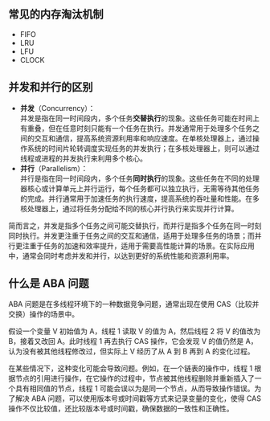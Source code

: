 ## 常见的内存淘汰机制
+ FIFO
+ LRU
+ LFU
+ CLOCK

## 并发和并行的区别
+ **并发**（Concurrency）：  
并发是指在同一时间段内，多个任务**交替执行**的现象。这些任务可能在时间上有重叠，但在任意时刻只能有一个任务在执行。并发通常用于处理多个任务之间的交互和通信，提高系统资源利用率和响应速度。在单核处理器上，通过操作系统的时间片轮转调度实现任务的并发执行；在多核处理器上，则可以通过线程或进程的并发执行来利用多个核心。
+ **并行**（Parallelism）：  
并行是指在同一时间段内，多个任务**同时执行**的现象。这些任务在不同的处理器核心或计算单元上并行运行，每个任务都可以独立执行，无需等待其他任务的完成。并行通常用于加速任务的执行速度，提高系统的吞吐量和性能。在多核处理器上，通过将任务分配给不同的核心并行执行来实现并行计算。  

简而言之，并发是指多个任务之间可能交替执行，而并行是指多个任务在同一时刻同时执行。并发更注重于任务之间的交互和通信，适用于处理多任务的场景；而并行更注重于任务的加速和效率提升，适用于需要高性能计算的场景。在实际应用中，通常会同时考虑并发和并行，以达到更好的系统性能和资源利用率。

## 什么是 ABA 问题
ABA 问题是在多线程环境下的一种数据竞争问题，通常出现在使用 CAS（比较并交换）操作的场景中。

假设一个变量 V 初始值为 A，线程 1 读取 V 的值为 A，然后线程 2 将 V 的值改为 B，接着又改回 A。此时线程 1 再去执行 CAS 操作，它会发现 V 的值仍然是 A，认为没有被其他线程修改过，但实际上 V 经历了从 A 到 B 再到 A 的变化过程。

在某些情况下，这种变化可能会导致问题。例如，在一个链表的操作中，线程 1 根据节点的引用进行操作，在它操作的过程中，节点被其他线程删除并重新插入了一个具有相同值的节点，线程 1 可能会误以为是同一个节点，从而导致操作错误。为了解决 ABA 问题，可以使用版本号或时间戳等方式来记录变量的变化，使得 CAS 操作不仅比较值，还比较版本号或时间戳，确保数据的一致性和正确性。

